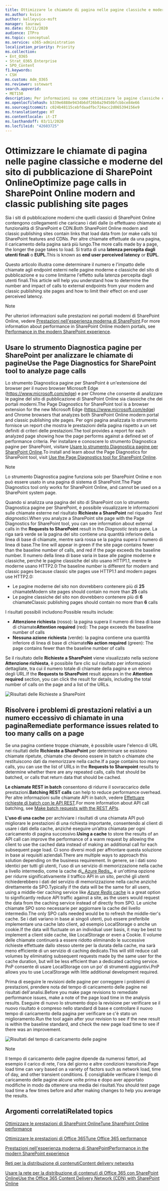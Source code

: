 ```yaml
---
title: Ottimizzare le chiamate di pagina nelle pagine classiche e moderne del sito di pubblicazione di SharePoint Online
ms.author: kvice
author: kelleyvice-msft
manager: laurawi
ms.date: 03/11/2020
audience: ITPro
ms.topic: conceptual
ms.service: o365-administration
localization_priority: Priority
ms.collection:
- Ent_O365
- Strat_O365_Enterprise
- SPO_Content
f1.keywords:
- CSH
ms.custom: Adm_O365
ms.reviewer: sstewart
search.appverid:
- MET150
description: Per informazioni su come ottimizzare le pagine classiche e moderne del sito di pubblicazione di SharePoint Online, è possibile limitare il numero di chiamate agli endpoint dei servizi di SharePoint Online.
ms.openlocfilehash: b339e6888e9434b6df26b0a29450bfcbbce84e66
ms.sourcegitcommit: c024b48115cebfdaadfbc724acc2d065394156e9
ms.translationtype: HT
ms.contentlocale: it-IT
ms.lasthandoff: 03/11/2020
ms.locfileid: "42603725"
---
```

# <a name="optimize-page-calls-in-sharepoint-online-modern-and-classic-publishing-site-pages"></a><span data-ttu-id="1ae93-103">Ottimizzare le chiamate di pagina nelle pagine classiche e moderne del sito di pubblicazione di SharePoint Online</span><span class="sxs-lookup"><span data-stu-id="1ae93-103">Optimize page calls in SharePoint Online modern and classic publishing site pages</span></span>

<span data-ttu-id="1ae93-104">Sia i siti di pubblicazione moderni che quelli classici di SharePoint Online contengono collegamenti che caricano i dati dalle (o effettuano chiamate a) funzionalità di SharePoint e CDN.</span><span class="sxs-lookup"><span data-stu-id="1ae93-104">Both SharePoint Online modern and classic publishing sites contain links that load data from (or make calls to) SharePoint features and CDNs.</span></span> <span data-ttu-id="1ae93-105">Per altre chiamate effettuate da una pagina, il caricamento della pagina sarà più lungo.</span><span class="sxs-lookup"><span data-stu-id="1ae93-105">The more calls made by a page, the longer the page takes to load.</span></span> <span data-ttu-id="1ae93-106">Si tratta di una **latenza percepita dagli utenti finali** o **EUPL**.</span><span class="sxs-lookup"><span data-stu-id="1ae93-106">This is known as **end user perceived latency** or **EUPL**.</span></span>

<span data-ttu-id="1ae93-107">Questo articolo illustra come determinare il numero e l'impatto delle chiamate agli endpoint esterni nelle pagine moderne e classiche del sito di pubblicazione e su come limitarne l'effetto sulla latenza percepita dagli utenti finali.</span><span class="sxs-lookup"><span data-stu-id="1ae93-107">This article will help you understand how to determine the number and impact of calls to external endpoints from your modern and classic publishing site pages and how to limit their effect on end user perceived latency.</span></span>

>[!NOTE]
><span data-ttu-id="1ae93-108">Per ulteriori informazioni sulle prestazioni nei portali moderni di SharePoint Online, vedere [ Prestazioni nell'esperienza moderna di SharePoint](https://docs.microsoft.com/sharepoint/modern-experience-performance).</span><span class="sxs-lookup"><span data-stu-id="1ae93-108">For more information about performance in SharePoint Online modern portals, see [Performance in the modern SharePoint experience](https://docs.microsoft.com/sharepoint/modern-experience-performance).</span></span>

## <a name="use-the-page-diagnostics-for-sharepoint-tool-to-analyze-page-calls"></a><span data-ttu-id="1ae93-109">Usare lo strumento Diagnostica pagine per SharePoint per analizzare le chiamate di pagine</span><span class="sxs-lookup"><span data-stu-id="1ae93-109">Use the Page Diagnostics for SharePoint tool to analyze page calls</span></span>

<span data-ttu-id="1ae93-110">Lo strumento Diagnostica pagine per SharePoint è un'estensione del browser per il nuovo browser Microsoft Edge (https://www.microsoft.com/edge) e per Chrome che consente di analizzare le pagine del sito di pubblicazione di SharePoint Online sia classiche che dei portali moderni.</span><span class="sxs-lookup"><span data-stu-id="1ae93-110">The Page Diagnostics for SharePoint tool is a browser extension for the new Microsoft Edge (https://www.microsoft.com/edge) and Chrome browsers that analyzes both SharePoint Online modern portal and classic publishing site pages.</span></span> <span data-ttu-id="1ae93-111">Per ogni pagina analizzata lo strumento fornisce un report che mostra le prestazioni della pagina rispetto a un set definiti di criteri delle prestazioni.</span><span class="sxs-lookup"><span data-stu-id="1ae93-111">The tool provides a report for each analyzed page showing how the page performs against a defined set of performance criteria.</span></span> <span data-ttu-id="1ae93-112">Per installare e conoscere lo strumento Diagnostica pagine per SharePoint, visitare [Usare lo strumento Diagnostica pagine per SharePoint Online](page-diagnostics-for-spo.md).</span><span class="sxs-lookup"><span data-stu-id="1ae93-112">To install and learn about the Page Diagnostics for SharePoint tool, visit [Use the Page Diagnostics tool for SharePoint Online](page-diagnostics-for-spo.md).</span></span>

>[!NOTE]
><span data-ttu-id="1ae93-113">Lo strumento Diagnostica pagine funziona solo per SharePoint Online e non può essere usato in una pagina di sistema di SharePoint.</span><span class="sxs-lookup"><span data-stu-id="1ae93-113">The Page Diagnostics tool only works for SharePoint Online, and cannot be used on a SharePoint system page.</span></span>

<span data-ttu-id="1ae93-114">Quando si analizza una pagina del sito di SharePoint con lo strumento Diagnostica pagine per SharePoint, è possibile visualizzare le informazioni sulle chiamate esterne nel risultato **Richieste a SharePoint** nel riquadro _Test diagnostici_.</span><span class="sxs-lookup"><span data-stu-id="1ae93-114">When you analyze a SharePoint site page with the Page Diagnostics for SharePoint tool, you can see information about external calls in the **Requests to SharePoint** result in the _Diagnostic tests_ pane.</span></span> <span data-ttu-id="1ae93-115">La riga sarà verde se la pagina del sito contiene una quantità inferiore della linea di base di chiamate, mentre sarà rossa se la pagina supera il numero di linea di base.</span><span class="sxs-lookup"><span data-stu-id="1ae93-115">The line will appear in green if the site page contains fewer than the baseline number of calls, and red if the page exceeds the baseline number.</span></span> <span data-ttu-id="1ae93-116">Il numero della linea di base varia in base alle pagine moderne e classiche, perché le pagine classiche del sito usano HTTP1.1, mentre le moderne usano HTTP2.0:</span><span class="sxs-lookup"><span data-stu-id="1ae93-116">The baseline number is different for modern and classic pages because classic site pages use HTTP1.1 and modern pages use HTTP2.0:</span></span>

- <span data-ttu-id="1ae93-117">Le pagine moderne del sito non dovrebbero contenere più di **25** chiamate</span><span class="sxs-lookup"><span data-stu-id="1ae93-117">Modern site pages should contain no more than **25** calls</span></span>
- <span data-ttu-id="1ae93-118">Le pagine classiche del sito non dovrebbero contenere più di **6** chiamate</span><span class="sxs-lookup"><span data-stu-id="1ae93-118">Classic publishing pages should contain no more than **6** calls</span></span>

<span data-ttu-id="1ae93-119">I risultati possibili includono:</span><span class="sxs-lookup"><span data-stu-id="1ae93-119">Possible results include:</span></span>

- <span data-ttu-id="1ae93-120">**Attenzione richiesta** (rosso): la pagina supera il numero di linea di base di chiamate</span><span class="sxs-lookup"><span data-stu-id="1ae93-120">**Attention required** (red): The page exceeds the baseline number of calls</span></span>
- <span data-ttu-id="1ae93-121">**Nessuna azione richiesta** (verde): la pagina contiene una quantità inferiore di linea di base di chiamate</span><span class="sxs-lookup"><span data-stu-id="1ae93-121">**No action required** (green): The page contains fewer than the baseline number of calls</span></span>

<span data-ttu-id="1ae93-122">Se il risultato delle **Richieste a SharePoint** viene visualizzato nella sezione **Attenzione richiesta**, è possibile fare clic sul risultato per informazioni dettagliate, tra cui il numero totale di chiamate della pagina e un elenco degli URL.</span><span class="sxs-lookup"><span data-stu-id="1ae93-122">If the **Requests to SharePoint** result appears in the **Attention required** section, you can click the result for details, including the total number of calls on the page and a list of the URLs.</span></span>

![Risultati delle Richieste a SharePoint](media/modern-portal-optimization/pagediag-requests.png)

## <a name="remediate-performance-issues-related-to-too-many-calls-on-a-page"></a><span data-ttu-id="1ae93-124">Risolvere i problemi di prestazioni relativi a un numero eccessivo di chiamate in una pagina</span><span class="sxs-lookup"><span data-stu-id="1ae93-124">Remediate performance issues related to too many calls on a page</span></span>

<span data-ttu-id="1ae93-125">Se una pagina contiene troppe chiamate, è possibile usare l'elenco di URL nei risultati delle **Richieste a SharePoint** per determinare se esistono chiamate ripetute, chiamate che devono essere in batch o chiamate che restituiscono dati da memorizzare nella cache.</span><span class="sxs-lookup"><span data-stu-id="1ae93-125">If a page contains too many calls, you can use the list of URLs in the **Requests to Sharepoint** results to determine whether there are any repeated calls, calls that should be batched, or calls that return data that should be cached.</span></span>

<span data-ttu-id="1ae93-126">**Le chiamate REST in batch** consentono di ridurre il sovraccarico delle prestazioni.</span><span class="sxs-lookup"><span data-stu-id="1ae93-126">**Batching REST calls** can help to reduce performance overhead.</span></span> <span data-ttu-id="1ae93-127">Per altre informazioni sulle chiamate API in batch, vedere [Effettuare richieste di batch con le API REST](https://docs.microsoft.com/sharepoint/dev/sp-add-ins/make-batch-requests-with-the-rest-apis).</span><span class="sxs-lookup"><span data-stu-id="1ae93-127">For more information about API call batching, see [Make batch requests with the REST APIs](https://docs.microsoft.com/sharepoint/dev/sp-add-ins/make-batch-requests-with-the-rest-apis).</span></span>

<span data-ttu-id="1ae93-128">**L'uso di una cache** per archiviare i risultati di una chiamata API può migliorare le prestazioni di una richiesta importante, consentendo al client di usare i dati della cache, anziché eseguire un’altra chiamata per ogni caricamento di pagina successivo.</span><span class="sxs-lookup"><span data-stu-id="1ae93-128">**Using a cache** to store the results of an API call can improve the performance of a warm request by allowing the client to use the cached data instead of making an additional call for each subsequent page load.</span></span> <span data-ttu-id="1ae93-129">Ci sono diversi modi per affrontare questa soluzione in base ai requisiti aziendali.</span><span class="sxs-lookup"><span data-stu-id="1ae93-129">There are multiple ways to approach this solution depending on the business requirement.</span></span> <span data-ttu-id="1ae93-130">In genere, se i dati sono identici per tutti gli utenti, l'uso di un servizio di memorizzazione nella cache a livello intermedio, come la cache di[_ Azure Redis_](https://azure.microsoft.com/services/cache/), è un'ottima opzione per ridurre significativamente il traffico API in un sito, perché gli utenti richiederebbero i dati del servizio di memorizzazione nella cache anziché direttamente da SPO.</span><span class="sxs-lookup"><span data-stu-id="1ae93-130">Typically if the data will be the same for all users, using a middle-tier caching service like [_Azure Redis_ cache](https://azure.microsoft.com/services/cache/) is a great option to significantly reduce API traffic against a site, as the users would request the data from the caching service instead of directly from SPO.</span></span> <span data-ttu-id="1ae93-131">Le uniche chiamate SPO sono necessarie per aggiornare la cache del livello intermedio.</span><span class="sxs-lookup"><span data-stu-id="1ae93-131">The only SPO calls needed would be to refresh the middle-tier's cache.</span></span> <span data-ttu-id="1ae93-132">Se i dati variano in base ai singoli utenti, può essere preferibile implementare una cache lato client, ad esempio LocalStorage o anche un cookie.</span><span class="sxs-lookup"><span data-stu-id="1ae93-132">If the data will fluctuate on an individual user basis, it may be best to implement a client side cache, like LocalStorage or even a Cookie.</span></span> <span data-ttu-id="1ae93-133">Il volume delle chiamate continuerà a essere ridotto eliminando le successive richieste effettuate dallo stesso utente per la durata della cache, ma sarà meno efficiente di un servizio di caching dedicato.</span><span class="sxs-lookup"><span data-stu-id="1ae93-133">This will still reduce call volumes by eliminating subsequent requests made by the same user for the cache duration, but will be less efficient than a dedicated caching service.</span></span> <span data-ttu-id="1ae93-134">PnP consente di usare LocalStorage con un po’ di strumenti aggiuntivi.</span><span class="sxs-lookup"><span data-stu-id="1ae93-134">PnP allows you to use LocalStorage with little additional development required.</span></span>

<span data-ttu-id="1ae93-135">Prima di eseguire le revisioni delle pagine per correggere i problemi di prestazioni, prendere nota del tempo di caricamento delle pagine nei risultati dell'analisi.</span><span class="sxs-lookup"><span data-stu-id="1ae93-135">Before you make page revisions to remediate performance issues, make a note of the page load time in the analysis results.</span></span> <span data-ttu-id="1ae93-136">Eseguire di nuovo lo strumento dopo la revisione per verificare se il nuovo risultato è compreso nello standard di base e controllare il nuovo tempo di caricamento della pagina per verificare se c'è stato un miglioramento.</span><span class="sxs-lookup"><span data-stu-id="1ae93-136">Run the tool again after your revision to see if the new result is within the baseline standard, and check the new page load time to see if there was an improvement.</span></span>

![Risultati del tempo di caricamento delle pagine](media/modern-portal-optimization/pagediag-page-load-time.png)

>[!NOTE]
><span data-ttu-id="1ae93-138">Il tempo di caricamento delle pagine dipende da numerosi fattori, ad esempio il carico di rete, l'ora del giorno e altre condizioni transitorie.</span><span class="sxs-lookup"><span data-stu-id="1ae93-138">Page load time can vary based on a variety of factors such as network load, time of day, and other transient conditions.</span></span> <span data-ttu-id="1ae93-139">È consigliabile verificare il tempo di caricamento delle pagine alcune volte prima e dopo aver apportato modifiche in modo da ottenere una media dei risultati.</span><span class="sxs-lookup"><span data-stu-id="1ae93-139">You should test page load time a few times before and after making changes to help you average the results.</span></span>

## <a name="related-topics"></a><span data-ttu-id="1ae93-140">Argomenti correlati</span><span class="sxs-lookup"><span data-stu-id="1ae93-140">Related topics</span></span>

[<span data-ttu-id="1ae93-141">Ottimizzare le prestazioni di SharePoint Online</span><span class="sxs-lookup"><span data-stu-id="1ae93-141">Tune SharePoint Online performance</span></span>](tune-sharepoint-online-performance.md)

[<span data-ttu-id="1ae93-142">Ottimizzare le prestazioni di Office 365</span><span class="sxs-lookup"><span data-stu-id="1ae93-142">Tune Office 365 performance</span></span>](tune-office-365-performance.md)

[<span data-ttu-id="1ae93-143">Prestazioni nell'esperienza moderna di SharePoint</span><span class="sxs-lookup"><span data-stu-id="1ae93-143">Performance in the modern SharePoint experience</span></span>](https://docs.microsoft.com/sharepoint/modern-experience-performance)

[<span data-ttu-id="1ae93-144">Reti per la distribuzione di contenuti</span><span class="sxs-lookup"><span data-stu-id="1ae93-144">Content delivery networks</span></span>](content-delivery-networks.md)

[<span data-ttu-id="1ae93-145">Usare la rete per la distribuzione di contenuti di Office 365 con SharePoint Online</span><span class="sxs-lookup"><span data-stu-id="1ae93-145">Use the Office 365 Content Delivery Network (CDN) with SharePoint Online</span></span>](use-office-365-cdn-with-spo.md)

